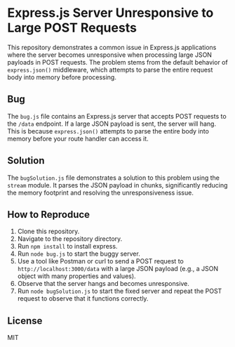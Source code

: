 # Express.js Server Unresponsive to Large POST Requests

This repository demonstrates a common issue in Express.js applications where the server becomes unresponsive when processing large JSON payloads in POST requests.  The problem stems from the default behavior of `express.json()` middleware, which attempts to parse the entire request body into memory before processing.

## Bug

The `bug.js` file contains an Express.js server that accepts POST requests to the `/data` endpoint. If a large JSON payload is sent, the server will hang.  This is because `express.json()` attempts to parse the entire body into memory before your route handler can access it.

## Solution

The `bugSolution.js` file demonstrates a solution to this problem using the `stream` module. It parses the JSON payload in chunks, significantly reducing the memory footprint and resolving the unresponsiveness issue.

## How to Reproduce

1. Clone this repository.
2. Navigate to the repository directory.
3. Run `npm install` to install express.
4. Run `node bug.js` to start the buggy server.
5. Use a tool like Postman or curl to send a POST request to `http://localhost:3000/data` with a large JSON payload (e.g., a JSON object with many properties and values).
6. Observe that the server hangs and becomes unresponsive.
7. Run `node bugSolution.js` to start the fixed server and repeat the POST request to observe that it functions correctly.

## License

MIT